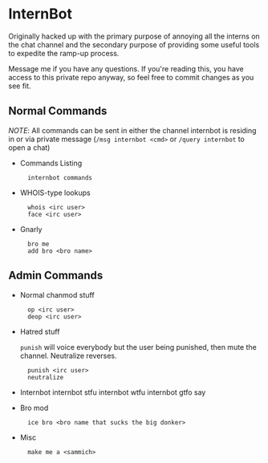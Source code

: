 InternBot
=========
Originally hacked up with the primary purpose of annoying all the interns on the chat channel and the secondary purpose of providing some useful tools to expedite the ramp-up process.

Message me if you have any questions. If you're reading this, you have access to this private repo anyway, so feel free to commit changes as you see fit.

Normal Commands
---------------
*NOTE*: All commands can be sent in either the channel internbot is residing in or via private message (`/msg internbot <cmd>` or `/query internbot` to open a chat)

* Commands Listing

        internbot commands

* WHOIS-type lookups

        whois <irc user>
        face <irc user>

* Gnarly

        bro me
        add bro <bro name>

Admin Commands
--------------
* Normal chanmod stuff

        op <irc user>
        deop <irc user>

* Hatred stuff

    `punish` will voice everybody but the user being punished, then mute the channel. Neutralize reverses.

        punish <irc user>
        neutralize

* Internbot
        internbot stfu
        internbot wtfu
        internbot gtfo
        say <whatever you want it to say>

* Bro mod

        ice bro <bro name that sucks the big donker>

* Misc

        make me a <sammich>
